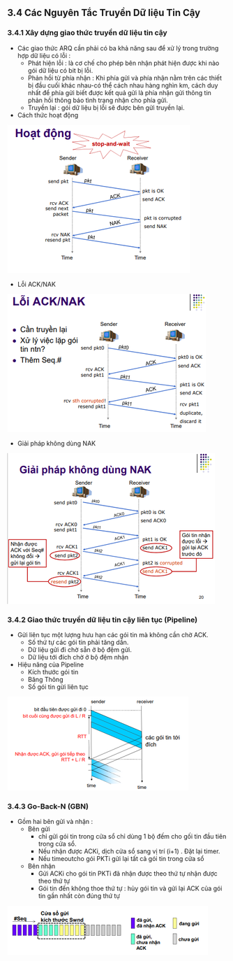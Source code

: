 ## 3.4 Các Nguyên Tắc Truyền Dữ liệu Tin Cậy

### 3.4.1 Xây dựng giao thức truyền dữ liệu tin cậy
- Các giao thức ARQ cần phải có ba khả năng sau để xử lý trong trường hợp dữ liệu có lỗi : 
    + Phát hiện lỗi : là cơ chế cho phép bên nhận phát hiện được khi nào gói dữ liệu có bit bị lỗi.
    + Phản hồi từ phía nhận : Khi phía gửi và phía nhận nằm trên các thiết bị đầu cuối khác nhau-có thể cách nhau hàng nghìn km, cách duy nhất để phía gửi biết được kết quả gửi là phía nhận gửi thông tin phản hồi thông báo tình trạng nhận cho phía gửi.
    + Truyền lại : gói dữ liệu bị lỗi sẽ được bên gửi truyền lại.
- Cách thức hoạt động
<img src = "../../jmg/hoatdong.PNG">

- Lỗi ACK/NAK
<img src = "../../jmg/loinak.PNG">

- Giải pháp không dùng NAK
<img src = "../../jmg/khongdungANK.PNG">

### 3.4.2 Giao thức truyền dữ liệu tin cậy liên tục (Pipeline)
- Gửi liên tục một lượng hưu hạn các gói tin mà không cần chờ ACK.
    + Số thứ tự các gói tin phải tăng dần.
    + Dữ liệu gửi đi chờ sẵn ở bộ đệm gửi.
    + Dữ liệu tới đích chờ ở bộ đệm nhận
- Hiệu năng của Pipeline
    + Kích thước gói tin
    + Băng Thông
    + Số gói tin gừi liên tục
<img src = "../../jmg/hieunang.PNG">

### 3.4.3 Go-Back-N (GBN)
- Gồm hai bên gửi và nhận :
    + Bên gửi  
        - chỉ gửi gói tin trong cửa sổ chỉ dùng 1 bộ đếm cho gối tin đầu tiên trong cửa sổ.
        - Nếu nhận được ACKi, dịch cửa sổ sang vị trí (i+1) . Đặt lại timer.
        - Nếu timeoutcho gói PKTi gửi lại tất cả gói tin trong cửa sổ
    + Bên nhận 
        - Gửi ACKi cho gói tin PKTi đã nhận được theo thứ tự nhận được theo thứ tự
        - Gói tin đến không thoe thứ tự : hủy gói tin và gửi lại ACK của gói tin gần nhất còn đúng thứ tự
<img src = "../../jmg/akc.PNG">
